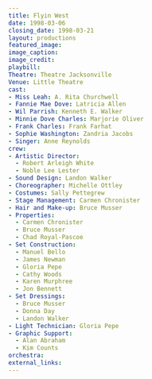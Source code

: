 ```yaml
---
title: Flyin West
date: 1998-03-06
closing_date: 1998-03-21
layout: productions
featured_image:
image_caption:
image_credit:
playbill:
Theatre: Theatre Jacksonville
Venue: Little Theatre
cast:
- Miss Leah: A. Rita Churchwell
- Fannie Mae Dove: Latricia Allen
- Wil Parrish: Kenneth E. Walker
- Minnie Dove Charles: Marjorie Oliver
- Frank Charles: Frank Farhat
- Sophie Washington: Zandria Jacobs
- Singer: Anne Reynolds
crew:
- Artistic Director:
  - Robert Arleigh White
  - Noble Lee Lester
- Sound Design: Landon Walker
- Choreographer: Michelle Ottley
- Costumes: Sally Pettegrew
- Stage Management: Carmen Chronister
- Hair and Make-up: Bruce Musser
- Properties:
  - Carmen Chronister
  - Bruce Musser
  - Chad Royal-Pascoe
- Set Construction:
  - Manuel Bello
  - James Newman
  - Gloria Pepe
  - Cathy Woods
  - Karen Murphree
  - Jon Bennett
- Set Dressings:
  - Bruce Musser
  - Donna Day
  - Landon Walker
- Light Technician: Gloria Pepe
- Graphic Support:
  - Alan Abraham
  - Kim Counts
orchestra:
external_links:
---
```


